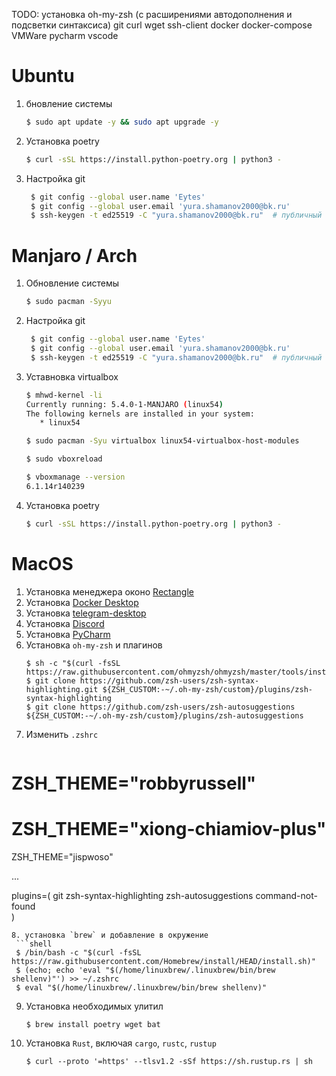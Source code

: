 TODO: установка oh-my-zsh (с расширениями автодополнения и подсветки синтаксиса) git curl wget ssh-client docker docker-compose VMWare pycharm vscode


# Ubuntu

1.  бновление системы
    ```bash
    $ sudo apt update -y && sudo apt upgrade -y
    ```
    
3.  Установка poetry
    ```bash
    $ curl -sSL https://install.python-poetry.org | python3 -
    ```

3. Настройка git
   ```bash
    $ git config --global user.name 'Eytes'
    $ git config --global user.email 'yura.shamanov2000@bk.ru'
    $ ssh-keygen -t ed25519 -C "yura.shamanov2000@bk.ru"  # публичный ключ необходимо добавить на GitHub
   ```
    

# Manjaro / Arch

1. Обновление системы
   ```bash
   $ sudo pacman -Syyu
   ```
   
2. Настройка git
   ```bash
    $ git config --global user.name 'Eytes'
    $ git config --global user.email 'yura.shamanov2000@bk.ru'
    $ ssh-keygen -t ed25519 -C "yura.shamanov2000@bk.ru"  # публичный ключ необходимо добавить на GitHub
   ```
   
3. Уставновка virtualbox
   ```bash
   $ mhwd-kernel -li
   Currently running: 5.4.0-1-MANJARO (linux54)
   The following kernels are installed in your system:
      * linux54
   ```
   ```bash
   $ sudo pacman -Syu virtualbox linux54-virtualbox-host-modules
   ```
   ```bash
   $ sudo vboxreload
   ```
   ```bash
   $ vboxmanage --version
   6.1.14r140239
   ```
   
3.  Установка poetry
    ```bash
    $ curl -sSL https://install.python-poetry.org | python3 -
    ```

# MacOS

1. Установка менеджера оконо [Rectangle](https://rectangleapp.com)
2. Установка [Docker Desktop](https://docs.docker.com/desktop/install/mac-install/)
3. Установка [telegram-desktop](https://macos.telegram.org)
4. Установка [Discord](https://discord.com/download)
5. Установка [PyCharm](https://www.jetbrains.com/pycharm/download/?section=mac)
6. Установка `oh-my-zsh` и плагинов
   ```shell
   $ sh -c "$(curl -fsSL https://raw.githubusercontent.com/ohmyzsh/ohmyzsh/master/tools/install.sh)"
   $ git clone https://github.com/zsh-users/zsh-syntax-highlighting.git ${ZSH_CUSTOM:-~/.oh-my-zsh/custom}/plugins/zsh-syntax-highlighting
   $ git clone https://github.com/zsh-users/zsh-autosuggestions ${ZSH_CUSTOM:-~/.oh-my-zsh/custom}/plugins/zsh-autosuggestions
   ```
7. Изменить `.zshrc`
   ```shell
  # ZSH_THEME="robbyrussell"
  # ZSH_THEME="xiong-chiamiov-plus"
  ZSH_THEME="jispwoso"

  ...

  plugins=(
       git
       zsh-syntax-highlighting
       zsh-autosuggestions
       command-not-found   
  )
  ```
8. установка `brew` и добавление в окружение
   ```shell
   $ /bin/bash -c "$(curl -fsSL https://raw.githubusercontent.com/Homebrew/install/HEAD/install.sh)"
   $ (echo; echo 'eval "$(/home/linuxbrew/.linuxbrew/bin/brew shellenv)"') >> ~/.zshrc
   $ eval "$(/home/linuxbrew/.linuxbrew/bin/brew shellenv)"
   ```
9. Установка необходимых улитил
   ```shell
   $ brew install poetry wget bat
   ```
10. Установка `Rust`, включая `cargo`, `rustc`, `rustup`
    ```shell
    $ curl --proto '=https' --tlsv1.2 -sSf https://sh.rustup.rs | sh
    ```
